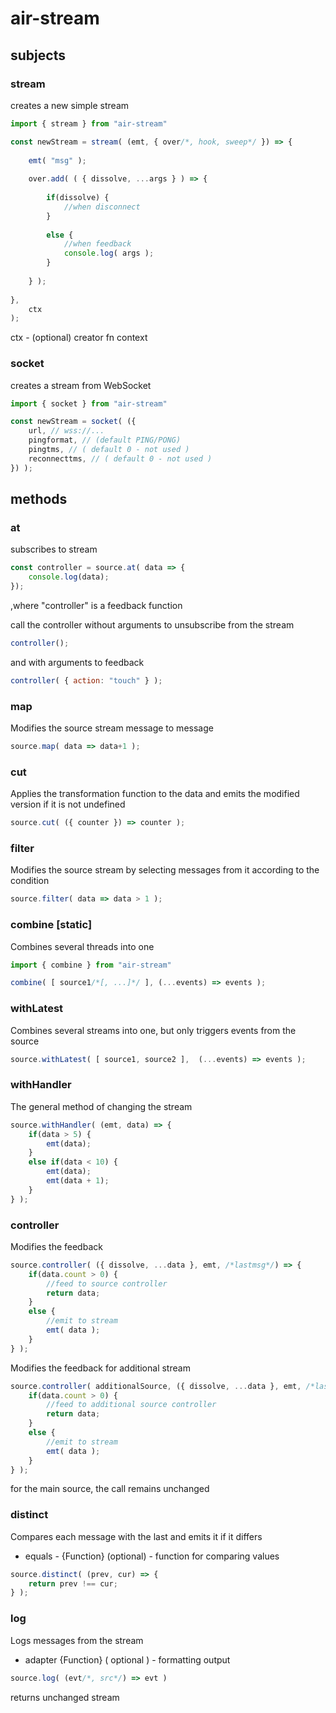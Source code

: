 # air-stream

## subjects

### stream 

creates a new simple stream

```js
import { stream } from "air-stream"

const newStream = stream( (emt, { over/*, hook, sweep*/ }) => {
  
    emt( "msg" );
    
    over.add( ( { dissolve, ...args } ) => {
      
        if(dissolve) {
            //when disconnect
        }
        
        else {
            //when feedback
            console.log( args );
        }
        
    } );
    
}, 
    ctx
);
```

ctx - (optional) creator fn context

### socket 

creates a stream from WebSocket 

```js
import { socket } from "air-stream"

const newStream = socket( ({ 
    url, // wss://...
    pingformat, // (default PING/PONG)
    pingtms, // ( default 0 - not used )
    reconnecttms, // ( default 0 - not used )
}) );

```

## methods

### at

subscribes to stream

```js
const controller = source.at( data => {
    console.log(data);
});
```

,where "controller" is a feedback function

call the controller without arguments to unsubscribe from the stream

```js
controller();
```

and with arguments to feedback 

```js
controller( { action: "touch" } );
```

### map

Modifies the source stream message to message


```js
source.map( data => data+1 );
```

### cut

Applies the transformation function to the data and emits the modified version if it is not undefined

```js
source.cut( ({ counter }) => counter );
```

### filter

Modifies the source stream by selecting messages from it according to the condition


```js
source.filter( data => data > 1 );
```

### combine \[static\]

Combines several threads into one


```js
import { combine } from "air-stream"

combine( [ source1/*[, ...]*/ ], (...events) => events );
```

### withLatest

Combines several streams into one, but only triggers events from the source


```js
source.withLatest( [ source1, source2 ],  (...events) => events );
```

### withHandler

The general method of changing the stream


```js
source.withHandler( (emt, data) => {
    if(data > 5) {
        emt(data);
    }
    else if(data < 10) {
        emt(data);
        emt(data + 1);
    }
} );
```

### controller

Modifies the feedback 

```js
source.controller( ({ dissolve, ...data }, emt, /*lastmsg*/) => {
    if(data.count > 0) {
        //feed to source controller
        return data;
    }
    else {
        //emit to stream
        emt( data );
    }
} );
```

Modifies the feedback for additional stream
```js
source.controller( additionalSource, ({ dissolve, ...data }, emt, /*lastmsg*/) => {
    if(data.count > 0) {
        //feed to additional source controller
        return data;
    }
    else {
        //emit to stream
        emt( data );
    }
} );
```

for the main source, the call remains unchanged

### distinct
Compares each message with the last and emits it if it differs

- equals - {Function} (optional) - function for comparing values

```js
source.distinct( (prev, cur) => {
    return prev !== cur;
} );
```

### log

Logs messages from the stream
- adapter {Function} ( optional ) - formatting output

```js
source.log( (evt/*, src*/) => evt )
```

returns unchanged stream